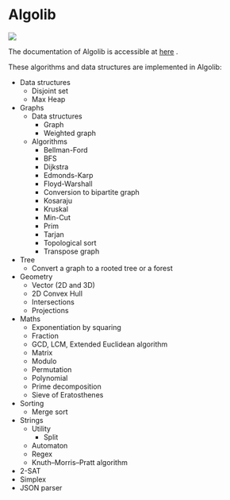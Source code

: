 # Algolib

![](https://github.com/AdrienVannson/algo-lib/actions/workflows/run-tests.yml/badge.svg)

The documentation of Algolib is accessible at [here](https://adrienvannson.github.io/algo-lib/) .

These algorithms and data structures are implemented in Algolib:
- Data structures
    - Disjoint set
    - Max Heap
- Graphs
    - Data structures
        - Graph
        - Weighted graph
    - Algorithms
        - Bellman-Ford
        - BFS
        - Dijkstra
        - Edmonds-Karp
        - Floyd-Warshall
        - Conversion to bipartite graph
        - Kosaraju
        - Kruskal
        - Min-Cut
        - Prim
        - Tarjan
        - Topological sort
        - Transpose graph
- Tree
    - Convert a graph to a rooted tree or a forest
- Geometry
    - Vector (2D and 3D)
    - 2D Convex Hull
    - Intersections
    - Projections
- Maths
    - Exponentiation by squaring
    - Fraction
    - GCD, LCM, Extended Euclidean algorithm
    - Matrix
    - Modulo
    - Permutation
    - Polynomial
    - Prime decomposition
    - Sieve of Eratosthenes
- Sorting
    - Merge sort
- Strings
    - Utility
        - Split
    - Automaton
    - Regex
    - Knuth–Morris–Pratt algorithm
- 2-SAT
- Simplex
- JSON parser
